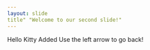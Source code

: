 ```yaml
---
layout: slide
title" "Welcome to our second slide!"
---
```

Hello Kitty Added
Use the left arrow to go back!
